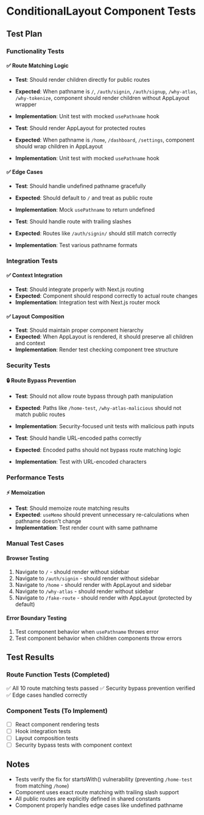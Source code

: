 # ConditionalLayout Component Tests

## Test Plan

### Functionality Tests

#### ✅ Route Matching Logic
- **Test**: Should render children directly for public routes
- **Expected**: When pathname is `/`, `/auth/signin`, `/auth/signup`, `/why-atlas`, `/why-tokenize`, component should render children without AppLayout wrapper
- **Implementation**: Unit test with mocked `usePathname` hook

- **Test**: Should render AppLayout for protected routes  
- **Expected**: When pathname is `/home`, `/dashboard`, `/settings`, component should wrap children in AppLayout
- **Implementation**: Unit test with mocked `usePathname` hook

#### ✅ Edge Cases
- **Test**: Should handle undefined pathname gracefully
- **Expected**: Should default to `/` and treat as public route
- **Implementation**: Mock `usePathname` to return undefined

- **Test**: Should handle route with trailing slashes
- **Expected**: Routes like `/auth/signin/` should still match correctly
- **Implementation**: Test various pathname formats

### Integration Tests

#### ✅ Context Integration
- **Test**: Should integrate properly with Next.js routing
- **Expected**: Component should respond correctly to actual route changes
- **Implementation**: Integration test with Next.js router mock

#### ✅ Layout Composition
- **Test**: Should maintain proper component hierarchy
- **Expected**: When AppLayout is rendered, it should preserve all children and context
- **Implementation**: Render test checking component tree structure

### Security Tests

#### 🔒 Route Bypass Prevention
- **Test**: Should not allow route bypass through path manipulation
- **Expected**: Paths like `/home-test`, `/why-atlas-malicious` should not match public routes
- **Implementation**: Security-focused unit tests with malicious path inputs

- **Test**: Should handle URL-encoded paths correctly
- **Expected**: Encoded paths should not bypass route matching logic
- **Implementation**: Test with URL-encoded characters

### Performance Tests

#### ⚡ Memoization
- **Test**: Should memoize route matching results
- **Expected**: `useMemo` should prevent unnecessary re-calculations when pathname doesn't change
- **Implementation**: Test render count with same pathname

### Manual Test Cases

#### Browser Testing
1. Navigate to `/` - should render without sidebar
2. Navigate to `/auth/signin` - should render without sidebar  
3. Navigate to `/home` - should render with AppLayout and sidebar
4. Navigate to `/why-atlas` - should render without sidebar
5. Navigate to `/fake-route` - should render with AppLayout (protected by default)

#### Error Boundary Testing
1. Test component behavior when `usePathname` throws error
2. Test component behavior when children components throw errors

## Test Results

### Route Function Tests (Completed)
✅ All 10 route matching tests passed
✅ Security bypass prevention verified
✅ Edge cases handled correctly

### Component Tests (To Implement)
- [ ] React component rendering tests
- [ ] Hook integration tests  
- [ ] Layout composition tests
- [ ] Security bypass tests with component context

## Notes

- Tests verify the fix for startsWith() vulnerability (preventing `/home-test` from matching `/home`)
- Component uses exact route matching with trailing slash support
- All public routes are explicitly defined in shared constants
- Component properly handles edge cases like undefined pathname
